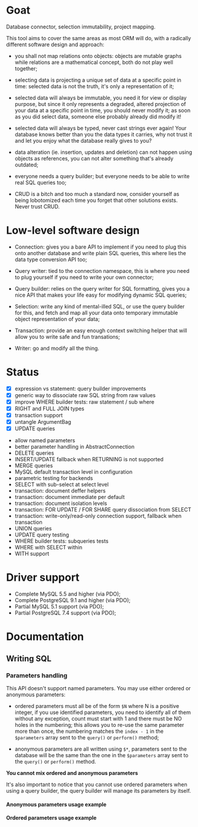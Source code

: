 # Goat

Database connector, selection immutability, project mapping.

This tool aims to cover the same areas as most ORM will do, with a radically
different software design and approach:

 *  you shall not map relations onto objects: objects are mutable graphs while
    relations are a mathematical concept, both do not play well together;

 *  selecting data is projecting a unique set of data at a specific point in
    time: selected data is not the truth, it's only a representation of it;

 *  selected data will always be immutable, you need it for view or display
    purpose, but since it only represents a degraded, altered projection of your
    data at a specific point in time, you should never modify it; as soon as
    you did select data, someone else probably already did modify it!

 *  selected data will always be typed, never cast strings ever again! Your
    database knows better than you the data types it carries, why not trust it
    and let you enjoy what the database really gives to you?

 *  data alteration (ie. insertion, updates and deletion) can not happen using
    objects as references, you can not alter something that's already outdated;

 *  everyone needs a query builder; but everyone needs to be able to write real
    SQL queries too;

 *  CRUD is a bitch and too much a standard now, consider yourself as being
    lobotomized each time you forget that other solutions exists. Never trust
    CRUD.

# Low-level software design

 *  Connection: gives you a bare API to implement if you need to plug this onto
    another database and write plain SQL queries, this where lies the data type
    conversion API too;

 *  Query writer: tied to the connection namespace, this is where you need to
    plug yourself if you need to write your own connector;

 *  Query builder: relies on the query writer for SQL formatting, gives you a
    nice API that makes your life easy for modifying dynamic SQL queries;

 *  Selection: write any kind of mental-illed SQL, or use the query builder for
    this, and fetch and map all your data onto temporary immutable object
    representation of your data;

 *  Transaction: provide an easy enough context switching helper that will allow
    you to write safe and fun transations;

 *  Writer: go and modify all the thing.

# Status

 *  [x] expression vs statement: query builder improvements
 *  [x] generic way to dissociate raw SQL string from raw values
 *  [x] improve WHERE builder tests: raw statement / sub where
 *  [x] RIGHT and FULL JOIN types
 *  [x] transaction support
 *  [x] untangle ArgumentBag
 *  [x] UPDATE queries
 *  allow named parameters
 *  better parameter handling in AbstractConnection
 *  DELETE queries
 *  INSERT/UPDATE fallback when RETURNING is not supported
 *  MERGE queries
 *  MySQL default transaction level in configuration
 *  parametric testing for backends
 *  SELECT with sub-select at select level
 *  transaction: document deffer helpers
 *  transaction: document immediate per default
 *  transaction: document isolation levels
 *  transaction: FOR UPDATE / FOR SHARE query dissociation from SELECT
 *  transaction: write-only/read-only connection support, fallback when transaction
 *  UNION queries
 *  UPDATE query testing
 *  WHERE builder tests: subqueries tests
 *  WHERE with SELECT within
 *  WITH support

# Driver support

 *  Complete MySQL 5.5 and higher (via PDO);
 *  Complete PostgreSQL 9.1 and higher (via PDO);
 *  Partial MySQL 5.1 support (via PDO);
 *  Partial PostgreSQL 7.4 support (via PDO);

# Documentation

## Writing SQL

### Parameters handling

This API doesn't support named parameters. You may use either ordered or
anonymous parameters:

 *  ordered parameters must all be of the form ``$N`` where N is a positive
    integer, if you use identified parameters, you need to identify all of them
    without any exception, count must start with 1 and there must be NO holes
    in the numbering; this allows you to re-use the same parameter more than
    once, the numbering matches the ``index - 1`` in the ``$parameters``
    array sent to the ``query()`` or ``perform()`` method;

 *  anonymous parameters are all written using ``$*``, parameters sent to the
    database will be the same than the one in the ``$parameters`` array sent to
    the ``query()`` or ``perform()`` method.

**You cannot mix ordered and anonymous parameters**

It's also important to notice that you cannot use ordered parameters when using
a query builder, the query builder will manage its parameters by itself.

#### Anonymous parameters usage example

#### Ordered parameters usage example
